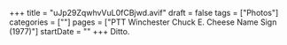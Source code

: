 +++
title = "uJp29ZqwhvVuL0fCBjwd.avif"
draft = false
tags = ["Photos"]
categories = [""]
pages = ["PTT Winchester Chuck E. Cheese Name Sign (1977)"]
startDate = ""
+++
Ditto.
